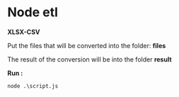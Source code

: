 # Node etl


**XLSX-CSV**

Put the files that will be converted into the folder: **files**

The result of the conversion will be into the folder **result**

**Run :**

    node .\script.js
